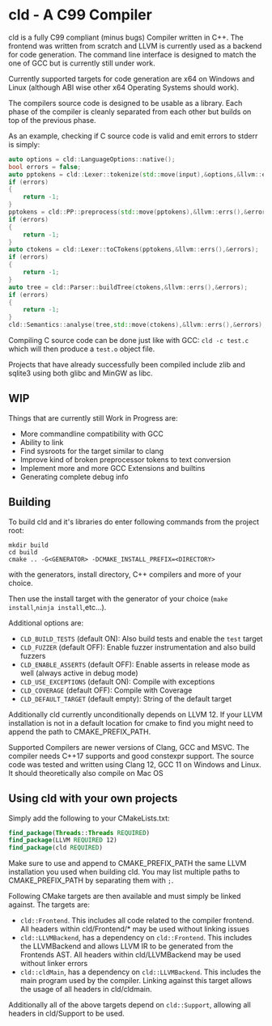 # cld - A C99 Compiler

cld is a fully C99 compliant (minus bugs) Compiler written in C++. The frontend was written from scratch and LLVM is
currently used as a backend for code generation. The command line interface is designed to match the one of GCC but is
currently still under work.

Currently supported targets for code generation are x64 on Windows and Linux (although ABI wise other x64 Operating
Systems should work).

The compilers source code is designed to be usable as a library. Each phase of the compiler is cleanly separated from
each other but builds on top of the previous phase.

As an example, checking if C source code is valid and emit errors to stderr is simply:

```cpp
auto options = cld::LanguageOptions::native();
bool errors = false;
auto pptokens = cld::Lexer::tokenize(std::move(input),&options,&llvm::errs(),&errors);
if (errors)
{
    return -1;    
}
pptokens = cld::PP::preprocess(std::move(pptokens),&llvm::errs(),&errors);
if (errors)
{
    return -1;
}
auto ctokens = cld::Lexer::toCTokens(pptokens,&llvm::errs(),&errors);
if (errors)
{
    return -1;
}
auto tree = cld::Parser::buildTree(ctokens,&llvm::errs(),&errors);
if (errors)
{
    return -1;
}
cld::Semantics::analyse(tree,std::move(ctokens),&llvm::errs(),&errors);
```

Compiling C source code can be done just like with GCC:
`cld -c test.c` which will then produce a `test.o` object file.

Projects that have already successfully been compiled include zlib and sqlite3 using both glibc and MinGW as libc.

## WIP

Things that are currently still Work in Progress are:

* More commandline compatibility with GCC
* Ability to link
* Find sysroots for the target similar to clang
* Improve kind of broken preprocessor tokens to text conversion
* Implement more and more GCC Extensions and builtins
* Generating complete debug info

## Building

To build cld and it's libraries do enter following commands from the project root:

```shell
mkdir build
cd build
cmake .. -G<GENERATOR> -DCMAKE_INSTALL_PREFIX=<DIRECTORY>
```

with the generators, install directory, C++ compilers and more of your choice.

Then use the install target with the generator of your choice (`make install`,`ninja install`,etc...).

Additional options are:

* `CLD_BUILD_TESTS` (default ON): Also build tests and enable the `test` target
* `CLD_FUZZER` (default OFF): Enable fuzzer instrumentation and also build fuzzers
* `CLD_ENABLE_ASSERTS` (default OFF): Enable asserts in release mode as well (always active in debug mode)
* `CLD_USE_EXCEPTIONS` (default ON): Compile with exceptions
* `CLD_COVERAGE` (default OFF): Compile with Coverage
* `CLD_DEFAULT_TARGET` (default empty): String of the default target

Additionally cld currently unconditionally depends on LLVM 12. If your LLVM installation is not in a default location
for cmake to find you might need to append the path to CMAKE_PREFIX_PATH.

Supported Compilers are newer versions of Clang, GCC and MSVC. The compiler needs C++17 supports and good constexpr
support. The source code was tested and written using Clang 12, GCC 11 on Windows and Linux. It should theoretically
also compile on Mac OS

## Using cld with your own projects

Simply add the following to your CMakeLists.txt:

```cmake
find_package(Threads::Threads REQUIRED)
find_package(LLVM REQUIRED 12)
find_package(cld REQUIRED)
```

Make sure to use and append to CMAKE_PREFIX_PATH the same LLVM installation you used when building cld. You may list
multiple paths to CMAKE_PREFIX_PATH by separating them with `;`.

Following CMake targets are then available and must simply be linked against. The targets are:

* `cld::Frontend`. This includes all code related to the compiler frontend. All headers within cld/Frontend/* may be
  used without linking issues
* `cld::LLVMBackend`, has a dependency on `cld::Frontend`. This includes the LLVMBackend and allows LLVM IR to be
  generated from the Frontends AST. All headers within cld/LLVMBackend may be used without linker errors
* `cld::cldMain`, has a dependency on `cld::LLVMBackend`. This includes the main program used by the compiler. Linking
  against this target allows the usage of all headers in cld/cldmain.

Additionally all of the above targets depend on `cld::Support`, allowing all headers in cld/Support to be used.

